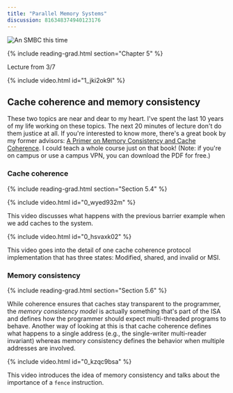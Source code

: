 ```yaml
---
title: "Parallel Memory Systems"
discussion: 816348374940123176
---
```


![An SMBC this time](https://www.smbc-comics.com/comics/1583424176-20200305.png)

{% include reading-grad.html section="Chapter 5" %}

Lecture from 3/7

{% include video.html id="1_jki2ok9l" %}

## Cache coherence and memory consistency

These two topics are near and dear to my heart.
I've spent the last 10 years of my life working on these topics.
The next 20 minutes of lecture don't do them justice at all.
If you're interested to know more, there's a great book by my former advisors: [A Primer on Memory Consistency and Cache Coherence](https://www.morganclaypool.com/doi/abs/10.2200/S00346ED1V01Y201104CAC016).
I could teach a whole course just on that book!
(Note: if you're on campus or use a campus VPN, you can download the PDF for free.)

### Cache coherence

{% include reading-grad.html section="Section 5.4" %}

{% include video.html id="0_wyed932m" %}

This video discusses what happens with the previous barrier example when we add caches to the system.

{% include video.html id="0_hsvaxk02" %}

This video goes into the detail of one cache coherence protocol implementation that has three states: Modified, shared, and invalid or MSI.

### Memory consistency

{% include reading-grad.html section="Section 5.6" %}

While coherence ensures that caches stay transparent to the programmer, the *memory consistency model* is actually something that's part of the ISA and defines how the programmer should expect multi-threaded programs to behave.
Another way of looking at this is that cache coherence defines what happens to a single address (e.g., the single-writer multi-reader invariant) whereas memory consistency defines the behavior when multiple addresses are involved.

{% include video.html id="0_kzqc9bsa" %}

This video introduces the idea of memory consistency and talks about the importance of a `fence` instruction.
